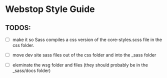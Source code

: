 Webstop Style Guide
===================

TODOS:
------

- [ ] make it so Sass compiles a css version of the core-styles.scss file in the css folder.
- [ ] move dev site sass files out of the css folder and into the _sass folder
- [ ] eleminate the wsg folder and files (they should probably be in the _sass/docs folder)

